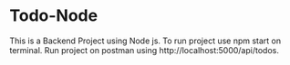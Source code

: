 # Todo-Node
This is a Backend Project using Node js. 
To run project use npm start on terminal. 
Run project on postman using http://localhost:5000/api/todos.
